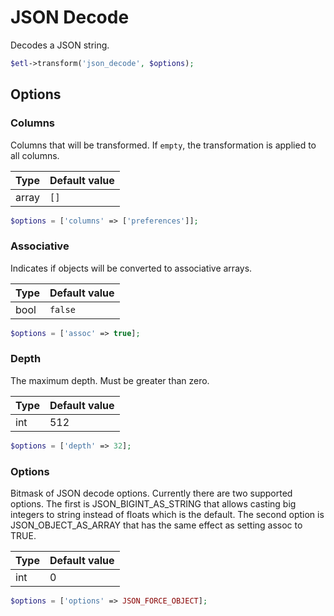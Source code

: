 # JSON Decode

Decodes a JSON string.

```php
$etl->transform('json_decode', $options);
```


## Options

### Columns
Columns that will be transformed. If `empty`, the transformation is applied to all columns.

| Type | Default value |
|----- | ------------- |
| array | `[]` |

```php
$options = ['columns' => ['preferences']];
```

### Associative
Indicates if objects will be converted to associative arrays.

| Type | Default value |
|----- | ------------- |
| bool | `false` |

```php
$options = ['assoc' => true];
```

### Depth
The maximum depth. Must be greater than zero.

| Type | Default value |
|----- | ------------- |
| int | 512 |

```php
$options = ['depth' => 32];
```

### Options
Bitmask of JSON decode options. Currently there are two supported options. The first is JSON_BIGINT_AS_STRING that allows casting big integers to string instead of floats which is the default. The second option is JSON_OBJECT_AS_ARRAY that has the same effect as setting assoc to TRUE.

| Type | Default value |
|----- | ------------- |
| int | 0 |

```php
$options = ['options' => JSON_FORCE_OBJECT];
```
